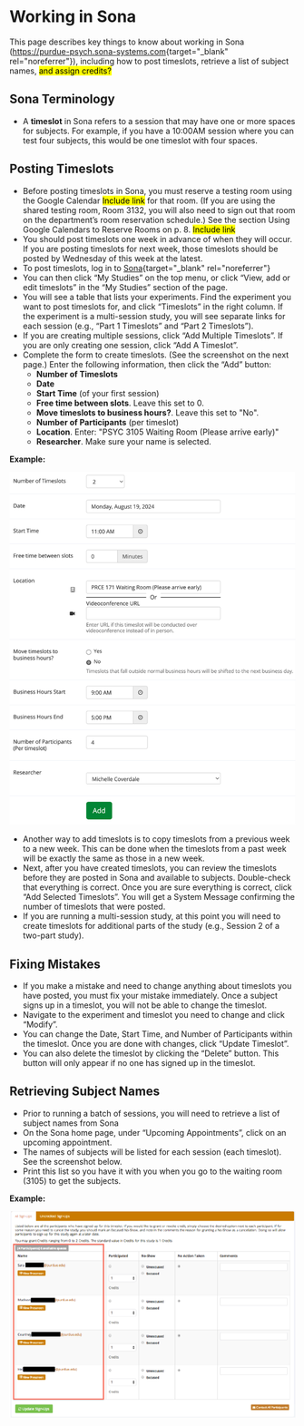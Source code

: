 # Working in Sona

This page describes key things to know about working in Sona (<https://purdue-psych.sona-systems.com>{target="_blank" rel="noreferrer"}), including how to post timeslots, retrieve a list of subject names, <mark>and assign credits?</mark> 

## Sona Terminology

* A **timeslot** in Sona refers to a session that may have one or more spaces for subjects. For example, if you have a 10:00AM session where you can test four subjects, this would be one timeslot with four spaces.  

## Posting Timeslots

* Before posting timeslots in Sona, you must reserve a testing room using the Google Calendar <mark>Include link</mark> for that room. (If you are using the shared testing room, Room 3132, you will also need to sign out that room on the department’s room reservation schedule.) See the section Using Google Calendars to Reserve Rooms on p. 8. <mark>Include link</mark> 
* You should post timeslots one week in advance of when they will occur. If you are posting timeslots for next week, those timeslots should be posted by Wednesday of this week at the latest. 
* To post timeslots, log in to [Sona](https://purdue-psych.sona-systems.com){target="_blank" rel="noreferrer"}
* You can then click “My Studies” on the top menu, or click “View, add or edit timeslots” in the “My Studies” section of the page.
* You will see a table that lists your experiments. Find the experiment you want to post timeslots for, and click “Timeslots” in the right column. If the experiment is a multi-session study, you will see separate links for each session (e.g., “Part 1 Timeslots” and “Part 2 Timeslots”). 
* If you are creating multiple sessions, click “Add Multiple Timeslots”. If you are only creating one session, click “Add A Timeslot”. 
* Complete the form to create timeslots. (See the screenshot on the next page.) Enter the following information, then click the “Add” button:
    * **Number of Timeslots**
    * **Date**
    * **Start Time** (of your first session)
    * **Free time between slots**. Leave this set to 0.
    * **Move timeslots to business hours?**. Leave this set to "No".
    * **Number of Participants** (per timeslot)
    * **Location**. Enter: "PSYC 3105 Waiting Room (Please arrive early)"
    * **Researcher**. Make sure your name is selected.

**Example:**

<!-- ![Posting Timeslots](../img/posting-timeslots.png) -->

<p align="center"><img src="/../img/posting-timeslots.png"></p>

* Another way to add timeslots is to copy timeslots from a previous week to a new week. This can be done when the timeslots from a past week will be exactly the same as those in a new week.
* Next, after you have created timeslots, you can review the timeslots before they are posted in Sona and available to subjects. Double-check that everything is correct. Once you are sure everything is correct, click “Add Selected Timeslots”. You will get a System Message confirming the number of timeslots that were posted.
* If you are running a multi-session study, at this point you will need to create timeslots for additional parts of the study (e.g., Session 2 of a two-part study).

## Fixing Mistakes

* If you make a mistake and need to change anything about timeslots you have posted, you must fix your mistake immediately. Once a subject signs up in a timeslot, you will not be able to change the timeslot. 
* Navigate to the experiment and timeslot you need to change and click “Modify”.
* You can change the Date, Start Time, and Number of Participants within the timeslot. Once you are done with changes, click “Update Timeslot”. 
* You can also delete the timeslot by clicking the “Delete” button. This button will only appear if no one has signed up in the timeslot.

## Retrieving Subject Names

* Prior to running a batch of sessions, you will need to retrieve a list of subject names from Sona 
* On the Sona home page, under “Upcoming Appointments”, click on an upcoming appointment.
* The names of subjects will be listed for each session (each timeslot). See the screenshot below.
* Print this list so you have it with you when you go to the waiting room (3105) to get the subjects.

**Example:**

<p align="center"><img src="/../img/retrieving-names.png"></p>

